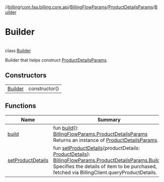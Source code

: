 //[billing](../../../../../index.md)/[com.faa.billing.core.api](../../../index.md)/[BillingFlowParams](../../index.md)/[ProductDetailsParams](../index.md)/[Builder](index.md)

# Builder

\
class [Builder](index.md)

Builder that helps construct [ProductDetailsParams](../index.md).

## Constructors

| | |
|---|---|
| [Builder](Builder.md) | constructor() |

## Functions

| Name | Summary |
|---|---|
| [build](build.md) | fun [build](build.md)(): [BillingFlowParams.ProductDetailsParams](../index.md)<br>Returns an instance of [ProductDetailsParams](../index.md). |
| [setProductDetails](setProductDetails.md) | fun [setProductDetails](setProductDetails.md)(productDetails: [ProductDetails](../../../ProductDetails/index.md)): [BillingFlowParams.ProductDetailsParams.Builder](index.md)<br>Specifies the details of item to be purchased, fetched via BillingClient.queryProductDetails. |
